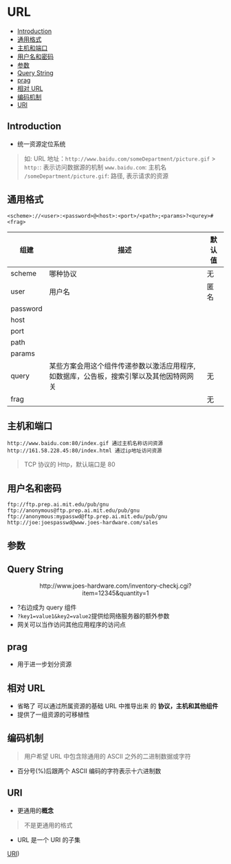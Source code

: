 # URL

- [Introduction](#introduction)
- [通用格式](#通用格式)
- [主机和端口](#主机和端口)
- [用户名和密码](#用户名和密码)
- [参数](#参数)
- [Query String](#query-string)
- [prag](#prag)
- [相对 URL](#相对-url)
- [编码机制](#编码机制)
- [URI](#uri)

## Introduction

- 统一资源定位系统

> 如: URL 地址：`http://www.baidu.com/someDepartment/picture.gif` > `http:`: 表示访问数据源的机制
> `www.baidu.com`: 主机名
> `/someDepartment/picture.gif`: 路径, 表示请求的资源

## 通用格式

`<scheme>://<user>:<password>@<host>:<port>/<path>;<params>?<qurey>#<frag>`

| 组建     | 描述                                                                                     | 默认值 |
| -------- | ---------------------------------------------------------------------------------------- | ------ |
| scheme   | 哪种协议                                                                                 | 无     |
| user     | 用户名                                                                                   | 匿名   |
| password |                                                                                          |        |
| host     |                                                                                          |        |
| port     |                                                                                          |        |
| path     |                                                                                          |        |
| params   |                                                                                          |        |
| query    | 某些方案会用这个组件传递参数以激活应用程序, 如数据库，公告板，搜索引擎以及其他因特网网关 | 无     |
| frag     |                                                                                          | 无     |

## 主机和端口

```
http://www.baidu.com:80/index.gif 通过主机名称访问资源
http://161.58.228.45:80/index.html 通过ip地址访问资源
```

> TCP 协议的 Http，默认端口是 80

## 用户名和密码

```
ftp://ftp.prep.ai.mit.edu/pub/gnu
ftp://anonymous@ftp.prep.ai.mit.edu/pub/gnu
ftp://anonymous:mypasswd@ftp.prep.ai.mit.edu/pub/gnu
http://joe:joespasswd@www.joes-hardware.com/sales
```

## 参数

## Query String

<center>
http://www.joes-hardware.com/inventory-checkj.cgi?item=12345&quantity=1
</center>

-   ?右边成为 query 组件
-   `?key1=value1&key2=value2`提供给网络服务器的额外参数
-   网关可以当作访问其他应用程序的访问点

## prag

-   用于进一步划分资源

## 相对 URL

-   省略了 可以通过所属资源的基础 URL 中推导出来 的 **协议，主机和其他组件**
-   提供了一组资源的可移植性

## 编码机制

> 用户希望 URL 中包含除通用的 ASCII 之外的二进制数据或字符

-   百分号(%)后跟两个 ASCII 编码的字符表示十六进制数

## URI

-   更通用的**概念**

> 不是更通用的格式

-   URL 是一个 URI 的子集

[URI](network-uri.md))
